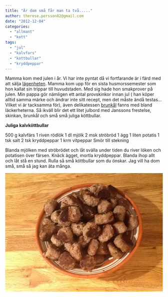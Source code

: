 ```yaml
---
title: "Är dom små får man ta två....."
author: therese.persson82@gmail.com
date: "2012-12-04"
categories: 
  - "allmant"
  - "kott"
tags: 
  - "jul"
  - "kalvfars"
  - "kottbullar"
  - "kryddpeppar"
---
```


Mamma kom med julen i år. Vi har inte pyntat då vi fortfarande är i färd med att sälja [lägenheten](https://www.hemnet.se/bostad/bostadsratt-2rum-solna-huvudsta-solna-kommun-huvudstagatan-29,-5-tr-4409340). Mamma kom upp för en sista husmorssemester som hon kallat sin trippar till huvudstaden. Med sig hade hon smakprover på julen. Min pappa gör nämligen ett antal provskinkor innan jul ( han köper alltid samma märke och ändrar inte sitt recept, men det måste ändå testas... Vilket vi är tacksamma för), även delikatessen [brunkål](https://www.tasteline.com/recept/Brunkal_av_Jan_Boris-Moller_for_Lidl) fanns med bland läckerheterna. Så ikväll blir det ett litet julbord med Janssons frestelse, skinkan, brunkål och små små juliga köttbullar.

**Juliga kalvköttbullar**

500 g kalvfärs 1 riven rödlök 1 dl mjölk 2 msk ströbröd 1 ägg 1 liten potatis 1 tsk salt 2 tsk kryddpeppar 1 krm vitpeppar Smör till stekning

Blanda mjölken med ströbrödet och låt svälla under tiden du river löken och potatisen över färsen. Knäck ägget, mortla kryddpeppar. Blanda ihop allt och låt stå en stund. Rulla så små köttbullar som du önskar. Jag vill ha dom små, små så jag kan äta många.  
  
![20121204-185941.jpg](/static/img/20121204-185941.jpg)
